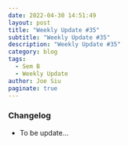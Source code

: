 ```yaml
---
date: 2022-04-30 14:51:49
layout: post
title: "Weekly Update #35"
subtitle: "Weekly Update #35"
description: "Weekly Update #35"
category: blog
tags:
  - Sem B
  - Weekly Update
author: Joe Siu
paginate: true
---
```

### Changelog

* To be update...

